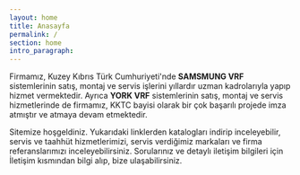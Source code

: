 ```yaml
---
layout: home
title: Anasayfa
permalink: /
section: home
intro_paragraph:
---
```


Firmamız, Kuzey Kıbrıs Türk Cumhuriyeti'nde **SAMSMUNG VRF** sistemlerinin satış, montaj ve servis işlerini yıllardır uzman kadrolarıyla yapıp hizmet vermektedir.
Ayrıca **YORK VRF** sistemlerinin satış, montaj ve servis hizmetlerinde de firmamız, KKTC bayisi olarak bir çok başarılı projede imza atmıştır ve atmaya devam etmektedir.

Sitemize hoşgeldiniz. Yukarıdaki linklerden katalogları indirip inceleyebilir, servis ve taahhüt hizmetlerimizi, servis verdiğimiz markaları ve firma referanslarımızı inceleyebilirsiniz.
Sorularınız ve detaylı iletişim bilgileri için İletişim kısmından bilgi alıp, bize ulaşabilirsiniz.
